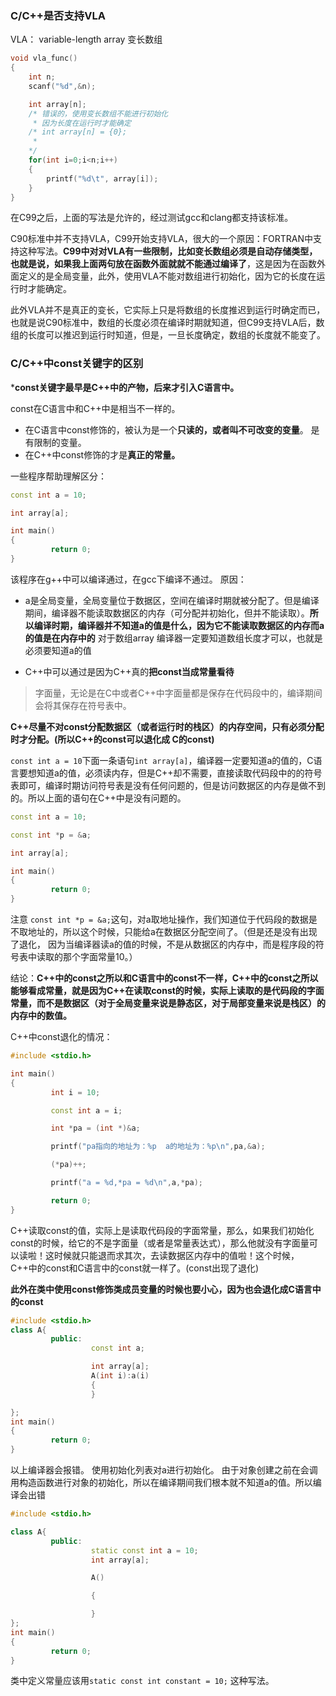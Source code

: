 ### C/C++是否支持VLA
VLA： variable-length array 变长数组
```c
void vla_func() 
{
	int n;
	scanf("%d",&n);

	int array[n];
	/* 错误的，使用变长数组不能进行初始化
	 * 因为长度在运行时才能确定
	/* int array[n] = {0}; 
	 * 
	*/ 
	for(int i=0;i<n;i++)
	{
		printf("%d\t", array[i]);	
	}
}
```

在C99之后，上面的写法是允许的，经过测试gcc和clang都支持该标准。

C90标准中并不支持VLA，C99开始支持VLA，很大的一个原因：FORTRAN中支持这种写法。**C99中对对VLA有一些限制，比如变长数组必须是自动存储类型，也就是说，如果我上面两句放在函数外面就就不能通过编译了**，这是因为在函数外面定义的是全局变量，此外，使用VLA不能对数组进行初始化，因为它的长度在运行时才能确定。

此外VLA并不是真正的变长，它实际上只是将数组的长度推迟到运行时确定而已，也就是说C90标准中，数组的长度必须在编译时期就知道，但C99支持VLA后，数组的长度可以推迟到运行时知道，但是，一旦长度确定，数组的长度就不能变了。

### C/C++中const关键字的区别

***const关键字最早是C++中的产物，后来才引入C语言中。**

const在C语言中和C++中是相当不一样的。

- 在C语言中const修饰的，被认为是一个**只读的，或者叫不可改变的变量**。  是有限制的变量。
- 在C++中const修饰的才是**真正的常量。**

一些程序帮助理解区分：
```c++
const int a = 10;

int array[a];

int main()
{
         return 0;
}

```

该程序在g++中可以编译通过，在gcc下编译不通过。
原因：
- a是全局变量，全局变量位于数据区，空间在编译时期就被分配了。但是编译期间，编译器不能读取数据区的内存（可分配并初始化，但并不能读取）。**所以编译时期，编译器并不知道a的值是什么，因为它不能读取数据区的内存而a的值是在内存中的**
对于数组array 编译器一定要知道数组长度才可以，也就是必须要知道a的值

- C++中可以通过是因为C++真的**把const当成常量看待**
>字面量，无论是在C中或者C++中字面量都是保存在代码段中的，编译期间会将其保存在符号表中。

**C++尽量不对const分配数据区（或者运行时的栈区）的内存空间，只有必须分配时才分配。(所以C++的const可以退化成 C的const)**

`const int a = 10`下面一条语句`int array[a]`，编译器一定要知道a的值的，C语言要想知道a的值，必须读内存，但是C++却不需要，直接读取代码段中的的符号表即可，编译时期访问符号表是没有任何问题的，但是访问数据区的内存是做不到的。所以上面的语句在C++中是没有问题的。

```c++
const int a = 10;

const int *p = &a;

int array[a];

int main()
{
         return 0;
}
```
注意 `const int *p = &a;`这句，对a取地址操作，我们知道位于代码段的数据是不取地址的，所以这个时候，只能给a在数据区分配空间了。（但是还是没有出现了退化， 因为当编译器读a的值的时候，不是从数据区的内存中，而是程序段的符号表中读取的那个字面常量10。）

结论：**C++中的const之所以和C语言中的const不一样，C++中的const之所以能够看成常量，就是因为C++在读取const的时候，实际上读取的是代码段的字面常量，而不是数据区（对于全局变量来说是静态区，对于局部变量来说是栈区）的内存中的数值。**


C++中const退化的情况：
```c++
#include <stdio.h>

int main()
{
         int i = 10;

         const int a = i;

         int *pa = (int *)&a;

         printf("pa指向的地址为：%p  a的地址为：%p\n",pa,&a);

         (*pa)++;

         printf("a = %d,*pa = %d\n",a,*pa);

         return 0;
}
```
C++读取const的值，实际上是读取代码段的字面常量，那么，如果我们初始化const的时候，给它的不是字面量（或者是常量表达式），那么他就没有字面量可以读啦！这时候就只能退而求其次，去读数据区内存中的值啦！这个时候，C++中的const和C语言中的const就一样了。(const出现了退化)

**此外在类中使用const修饰类成员变量的时候也要小心，因为也会退化成C语言中的const**

```c++
#include <stdio.h>
class A{
         public:
                  const int a;

                  int array[a];
                  A(int i):a(i)
                  {
                  }

};
int main()
{
         return 0;
}
```

以上编译器会报错。
使用初始化列表对a进行初始化。 由于对象创建之前在会调用构造函数进行对象的初始化，所以在编译期间我们根本就不知道a的值。所以编译会出错

```c++
#include <stdio.h>

class A{
         public:
                  static const int a = 10;
                  int array[a];

                  A()

                  {

                  }
};
int main()
{
         return 0;
}
```

类中定义常量应该用`static const int constant = 10;` 这种写法。
